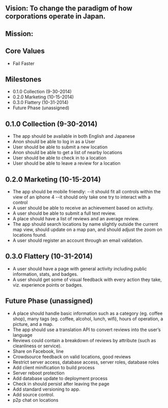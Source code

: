 ## Vision: To change the paradigm of how corporations operate in Japan.
## Mission:
## Core Values
- Fail Faster
## Milestones
- 0.1.0 Collection (9-30-2014)
- 0.2.0 Marketing (10-15-2014)
- 0.3.0 Flattery (10-31-2014)
- Future Phase (unassigned)
## 0.1.0 Collection (9-30-2014)
- The app should be available in both English and Japanese
- Anon should be able to log in as a User
- User should be able to submit a new location
- Anon should be able to get a list of nearby locations
- User should be able to check in to a location
- User should be able to leave a review for a location
## 0.2.0 Marketing (10-15-2014)
- The app should be mobile friendly:
--it should fit all controls within the view of an iphone 4
--it should only take one try to interact with a control
- A user should be able to receive an achievement based on activity.
- A user should be able to submit a full text review.
- A place should have a list of reviews and an average review.
- The app should search locations by name slightly outside the current map view, should update on a map pan, and should adjust the zoom on locations found.
- A user should register an account through an email validation.
## 0.3.0 Flattery (10-31-2014)
- A user should have a page with general activity including public information, stats, and badges.
- A user should get some of visual feedback with every action they take, viz. experience points or badges.
## Future Phase (unassigned)
- A place should handle basic information such as a category (eg. coffee shop), many tags (eg. coffee, alcohol, lunch, wifi), hours of operation, a picture, and a map.
- The app should use a translation API to convert reviews into the user’s language
- Reviews could contain a breakdown of reviews by attribute (such as cleanliness or service).
- Share on Facebook, line
- Crowdsource feedback on valid locations, good reviews
- Restrict server access, database access, server roles, database roles
- Add client minification to build process
- Server reboot protection
- Add database update to deployment process
- Check in should persist after leaving the page
- Add standard versioning to app.
- Add source control.
- p2p chat on locations
